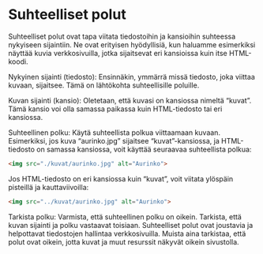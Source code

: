 # Suhteelliset polut

Suhteelliset polut ovat tapa viitata tiedostoihin ja kansioihin suhteessa nykyiseen sijaintiin. Ne ovat erityisen hyödyllisiä, kun haluamme esimerkiksi näyttää kuvia verkkosivuilla, jotka sijaitsevat eri kansioissa kuin itse HTML-koodi.

Nykyinen sijainti (tiedosto): Ensinnäkin, ymmärrä missä tiedosto, joka viittaa kuvaan, sijaitsee. Tämä on lähtökohta suhteellisille poluille.

Kuvan sijainti (kansio): Oletetaan, että kuvasi on kansiossa nimeltä “kuvat”. Tämä kansio voi olla samassa paikassa kuin HTML-tiedosto tai eri kansiossa.

Suhteellinen polku: Käytä suhteellista polkua viittaamaan kuvaan. Esimerkiksi, jos kuva “aurinko.jpg” sijaitsee “kuvat”-kansiossa, ja HTML-tiedosto on samassa kansiossa, voit käyttää seuraavaa suhteellista polkua:

````html
<img src="./kuvat/aurinko.jpg" alt="Aurinko">
````

Jos HTML-tiedosto on eri kansiossa kuin “kuvat”, voit viitata ylöspäin pisteillä ja kauttaviivoilla:

````html
<img src="../kuvat/aurinko.jpg" alt="Aurinko">
````

Tarkista polku: Varmista, että suhteellinen polku on oikein. Tarkista, että kuvan sijainti ja polku vastaavat toisiaan.
Suhteelliset polut ovat joustavia ja helpottavat tiedostojen hallintaa verkkosivuilla. Muista aina tarkistaa, että polut ovat oikein, jotta kuvat ja muut resurssit näkyvät oikein sivustolla. 